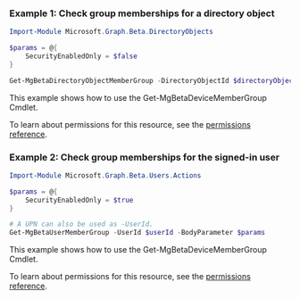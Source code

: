 ### Example 1: Check group memberships for a directory object

```powershell
Import-Module Microsoft.Graph.Beta.DirectoryObjects

$params = @{
	SecurityEnabledOnly = $false
}

Get-MgBetaDirectoryObjectMemberGroup -DirectoryObjectId $directoryObjectId -BodyParameter $params
```
This example shows how to use the Get-MgBetaDeviceMemberGroup Cmdlet.

To learn about permissions for this resource, see the [permissions reference](/graph/permissions-reference).

### Example 2: Check group memberships for the signed-in user

```powershell
Import-Module Microsoft.Graph.Beta.Users.Actions

$params = @{
	SecurityEnabledOnly = $true
}

# A UPN can also be used as -UserId.
Get-MgBetaUserMemberGroup -UserId $userId -BodyParameter $params
```
This example shows how to use the Get-MgBetaDeviceMemberGroup Cmdlet.

To learn about permissions for this resource, see the [permissions reference](/graph/permissions-reference).

